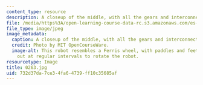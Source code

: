 ```yaml
---
content_type: resource
description: A closeup of the middle, with all the gears and interconnects.
file: /media/https%3A/open-learning-course-data-rc.s3.amazonaws.com/es-293-lego-robotics-spring-2007/732d37da7ce34fa64739ff10c35685af_0263.jpg
file_type: image/jpeg
image_metadata:
  caption: A closeup of the middle, with all the gears and interconnects.
  credit: Photo by MIT OpenCourseWare.
  image-alt: This robot resembles a Ferris wheel, with paddles and feet extending
    out at regular intervals to rotate the robot.
resourcetype: Image
title: 0263.jpg
uid: 732d37da-7ce3-4fa6-4739-ff10c35685af
---
```

